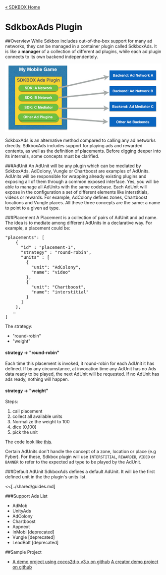 [&#171; SDKBOX Home](http://sdkbox.com)

<h1>SdkboxAds Plugin</h1>

##Overview
While Sdkbox includes out-of-the-box support for many ad networks, they can be managed in a container plugin called SdkboxAds. It is like a __manager__ of a collection of different ad plugins, while each ad plugin connects to its own backend independentely.

![](../../imgs/sdkbox-ads-1.jpg?1)

SdkboxAds is an alternative method compared to calling any ad networks directly. SdkboxAds includes support for playing ads and rewarded contents, as well as the definition of placements. Before digging deeper into its internals, some concepts must be clarified.

###AdUnit
An AdUnit will be any plugin which can be mediated by SdkboxAds. AdColony, Vungle or Chartboost are examples of AdUnits.
AdUnits will be responsible for wrapping already existing plugins and exposing all of them through a common exposed interface. Yes, you will be able to manage all AdUnits with the same codebase.
Each AdUnit will expose in the configuration a set of different elements like interstitials, videos or rewards. For example, AdColony defines zones, Chartboost locations and Vungle places. All these three concepts are the same: a name to point to a given ad type.

###Placement
A Placement is a collection of pairs of AdUnit and ad name. The idea is to mediate among different AdUnits in a declarative way.
For example, a placement could be:

<pre>
"placements": [
    {
      "id" : "placement-1",
      "strategy" : "round-robin",
      "units" : [
        {
          "unit": "AdColony",
          "name": "video"
        },
        {
          "unit": "Chartboost",
          "name": "interstitial"
        }
      ]
    },
   …
]
</pre>

The strategy:
- "round-robin"
- "weight"

#### strategy -> "round-robin"
Each time this placement is invoked, it round-robin for each AdUnit it has defined. If by any circumstance, at invocation time any AdUnit has no Ads data ready to be played, the next AdUnit will be requested. If no AdUnit has ads ready, nothing will happen.

#### strategy -> "weight"
Steps:

1. call placement
2. collect all available units
3. Normalize the weight to 100
4. dice [0,100]
5. pick the unit

The code look like [this](https://github.com/sdkbox/sdkbox-tests/issues/21).

Certain AdUnits don't handle the concept of a zone, location or place (e.g Fyber). For these, Sdkbox plugin will use `INTERSTITIAL`, `REWARDED`, `VIDEO` or `BANNER` to refer to the expected ad type to be played by the AdUnit.

###Default AdUnit
SdkboxAds defines a default AdUnit. It will be the first defined unit in the the plugin's units list.

<<[../shared/guides.md]

###Support Ads List

* AdMob
* UnityAds
* AdColony
* Chartboost
* Appnext
* InMobi [deprecated]
* Vungle [deprecated]
* LeadBolt [deprecated]

##Sample Project

* [A demo project using cocos2d-x v3.x on github](https://github.com/sdkbox/sdkbox-sample-sdkboxads)
[A creator demo project on github](https://github.com/sdkbox/sdkbox-sample-ccc200/tree/sdkboxads)
